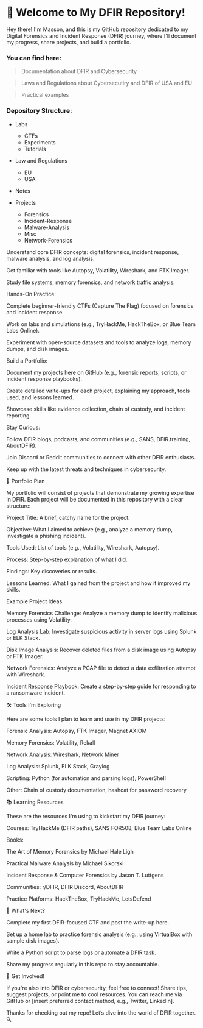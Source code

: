 # 👋 Welcome to My DFIR Repository!

Hey there! I'm Masson, and this is my GitHub repository dedicated to my Digital Forensics and Incident Response (DFIR) journey, where I'll document my progress, share projects, and build a portfolio.

### You can find here:
> Documentation about DFIR and Cybersecurity

> Laws and Regulations about Cybersecutiry and DFIR of USA and EU

> Practical examples

### Depository Structure:
- Labs
    - CTFs
    - Experiments
    - Tutorials
      
- Law and Regulations
  - EU
  - USA
    
- Notes
  
- Projects
    - Forensics
    - Incident-Response
    - Malware-Analysis
    - Misc
    - Network-Forensics
    





Understand core DFIR concepts: digital forensics, incident response, malware analysis, and log analysis.



Get familiar with tools like Autopsy, Volatility, Wireshark, and FTK Imager.



Study file systems, memory forensics, and network traffic analysis.



Hands-On Practice:





Complete beginner-friendly CTFs (Capture The Flag) focused on forensics and incident response.



Work on labs and simulations (e.g., TryHackMe, HackTheBox, or Blue Team Labs Online).



Experiment with open-source datasets and tools to analyze logs, memory dumps, and disk images.



Build a Portfolio:





Document my projects here on GitHub (e.g., forensic reports, scripts, or incident response playbooks).



Create detailed write-ups for each project, explaining my approach, tools used, and lessons learned.



Showcase skills like evidence collection, chain of custody, and incident reporting.



Stay Curious:





Follow DFIR blogs, podcasts, and communities (e.g., SANS, DFIR.training, AboutDFIR).



Join Discord or Reddit communities to connect with other DFIR enthusiasts.



Keep up with the latest threats and techniques in cybersecurity.



📂 Portfolio Plan

My portfolio will consist of projects that demonstrate my growing expertise in DFIR. Each project will be documented in this repository with a clear structure:





Project Title: A brief, catchy name for the project.



Objective: What I aimed to achieve (e.g., analyze a memory dump, investigate a phishing incident).



Tools Used: List of tools (e.g., Volatility, Wireshark, Autopsy).



Process: Step-by-step explanation of what I did.



Findings: Key discoveries or results.



Lessons Learned: What I gained from the project and how it improved my skills.

Example Project Ideas





Memory Forensics Challenge: Analyze a memory dump to identify malicious processes using Volatility.



Log Analysis Lab: Investigate suspicious activity in server logs using Splunk or ELK Stack.



Disk Image Analysis: Recover deleted files from a disk image using Autopsy or FTK Imager.



Network Forensics: Analyze a PCAP file to detect a data exfiltration attempt with Wireshark.



Incident Response Playbook: Create a step-by-step guide for responding to a ransomware incident.



🛠️ Tools I'm Exploring

Here are some tools I plan to learn and use in my DFIR projects:





Forensic Analysis: Autopsy, FTK Imager, Magnet AXIOM



Memory Forensics: Volatility, Rekall



Network Analysis: Wireshark, Network Miner



Log Analysis: Splunk, ELK Stack, Graylog



Scripting: Python (for automation and parsing logs), PowerShell



Other: Chain of custody documentation, hashcat for password recovery



📚 Learning Resources

These are the resources I'm using to kickstart my DFIR journey:





Courses: TryHackMe (DFIR paths), SANS FOR508, Blue Team Labs Online



Books:





The Art of Memory Forensics by Michael Hale Ligh



Practical Malware Analysis by Michael Sikorski



Incident Response & Computer Forensics by Jason T. Luttgens



Communities: r/DFIR, DFIR Discord, AboutDFIR



Practice Platforms: HackTheBox, TryHackMe, LetsDefend



🚀 What's Next?





Complete my first DFIR-focused CTF and post the write-up here.



Set up a home lab to practice forensic analysis (e.g., using VirtualBox with sample disk images).



Write a Python script to parse logs or automate a DFIR task.



Share my progress regularly in this repo to stay accountable.



🤝 Get Involved!

If you're also into DFIR or cybersecurity, feel free to connect! Share tips, suggest projects, or point me to cool resources. You can reach me via GitHub or [insert preferred contact method, e.g., Twitter, LinkedIn].

Thanks for checking out my repo! Let’s dive into the world of DFIR together. 🔍
